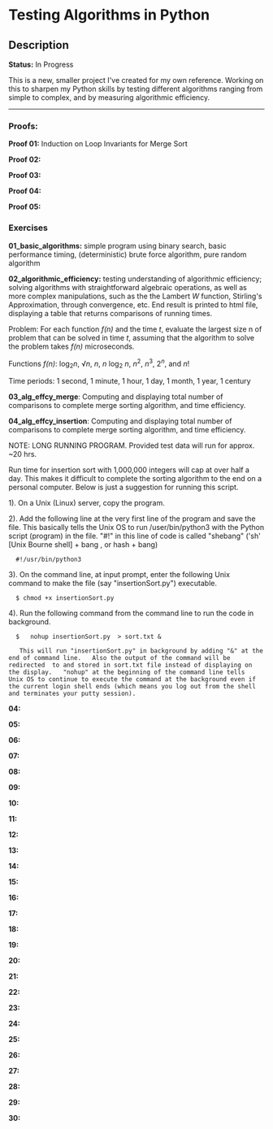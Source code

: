 # Testing Algorithms in Python

## Description
**Status:** In Progress

This is a new, smaller project I've created for my own reference. Working on this to sharpen my Python skills by testing different algorithms ranging from simple to complex, and by measuring algorithmic efficiency.

---
### Proofs:
**Proof 01:** Induction on Loop Invariants for Merge Sort

**Proof 02:**

**Proof 03:**

**Proof 04:**

**Proof 05:**


### Exercises

**01_basic_algorithms:** simple program using binary search, basic performance timing, (deterministic) brute force algorithm, pure random algorithm

**02_algorithmic_efficiency:** testing understanding of algorithmic efficiency; solving algorithms with straightforward algebraic operations, as well as more complex manipulations, such as the the Lambert _W_ function, Stirling's Approximation, through convergence, etc. End result is printed to html file, displaying a table that returns comparisons of running times.

Problem: For each function _f(n)_ and the time _t_, evaluate the largest size n of problem that can be solved in time _t_, assuming that the algorithm to solve the problem takes _f(n)_ microseconds.

Functions _f(n)_: log<sub>2</sub>_n_, √_n_, _n_, _n_ log<sub>2</sub> _n_, _n_<sup>2</sup>, _n_<sup>3</sup>, 2<sup>_n_</sup>, and _n_!

Time periods: 1 second, 1 minute, 1 hour, 1 day, 1 month, 1 year, 1 century

**03_alg_effcy_merge**: Computing and displaying total number of comparisons to complete merge sorting algorithm, and time efficiency.

**04_alg_effcy_insertion**: Computing and displaying total number of comparisons to complete merge sorting algorithm, and time efficiency.

NOTE: LONG RUNNING PROGRAM. Provided test data will run for approx. ~20 hrs.

Run time for insertion sort with 1,000,000 integers will cap at over half a day. This makes it difficult to complete the sorting  algorithm to the end on a personal computer.  Below is just a suggestion for running this script.

1). On a Unix  (Linux) server,  copy the program.

2).  Add the following line at the very first line of the program and save the file.  This basically tells the Unix OS to run /user/bin/python3  with the Python script (program) in the file.  "#!" in this line of code is called  "shebang"  ('sh'  [Unix Bourne shell]  + bang , or hash + bang)

      #!/usr/bin/python3

3).  On the command line, at input prompt, enter the following Unix command to make the file (say "insertionSort.py")  executable.

      $ chmod +x insertionSort.py

4). Run the following command from the command line to run the code in background.

      $   nohup insertionSort.py  > sort.txt &

       This will run "insertionSort.py" in background by adding "&" at the end of command line.   Also the output of the command will be redirected  to and stored in sort.txt file instead of displaying on the display.   "nohup" at the beginning of the command line tells  Unix OS to continue to execute the command at the background even if the current login shell ends (which means you log out from the shell and terminates your putty session).



**04:**

**05:**

**06:**

**07:**

**08:**

**09:**

**10:**

**11:**

**12:**

**13:**

**14:**

**15:**

**16:**

**17:**

**18:**

**19:**

**20:**

**21:**

**22:**

**23:**

**24:**

**25:**

**26:**

**27:**

**28:**

**29:**

**30:**